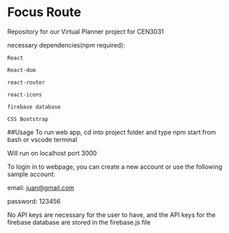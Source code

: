 # Focus Route
Repository for our Virtual Planner project for CEN3031

necessary dependencies(npm required): 
```
React

React-dom

react-router

react-icons

firebase database

CSS Bootstrap
```

##Usage
To run web app, cd into project folder and type npm start from bash or vscode terminal

Will run on localhost port 3000

To login in to webpage, you can create a new account or use the following sample account:

email: juan@gmail.com

password: 123456

No API keys are necessary for the user to have, and the API keys for the firebase database are stored in the firebase.js file
